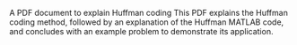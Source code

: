 A PDF document to explain Huffman coding
This PDF explains the Huffman coding method, followed by an explanation of the Huffman MATLAB code, and concludes with an example problem to demonstrate its application.
